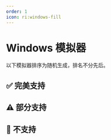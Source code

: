```yaml
---
order: 1
icon: ri:windows-fill
---
```


# Windows 模拟器

以下模拟器排序为随机生成，排名不分先后。

<script setup>
import MarkdownIt from 'markdown-it'
import MarkdownItAnchor from 'markdown-it-anchor'

const shuffleArray = (array) => {
    for (let i = array.length - 1; i > 0; i--) {
        const j = Math.floor(Math.random() * (i + 1));
        [array[i], array[j]] = [array[j], array[i]];
    }
    return array;
}

const fullySupport = shuffleArray([
    {
        name: '蓝叠模拟器 5',
        link: 'https://www.bluestacks.cn/',
        note: '完美支持。需要在模拟器 `设置` - `引擎设置` 中打开 `允许ADB连接`。',
    },
    {
        name: '蓝叠模拟器 5 国际版',
        link: 'https://www.bluestacks.com/tw/index.html',
        note: '完美支持，需要在模拟器 `设定` - `进阶` 中打开 `Android调试桥`。已知兼容 Hyper-V。\n\n- 推荐下载 [离线安装包](https://support.bluestacks.com/hc/zh-tw/articles/4402611273485-BlueStacks-5-%E9%9B%A2%E7%B7%9A%E5%AE%89%E8%A3%9D%E7%A8%8B%E5%BC%8F)，避免缓慢和捆绑安装；推荐安装 [Android 11](https://support.bluestacks.com/hc/zh-tw/articles/4402611273485-BlueStacks-5-%E9%9B%A2%E7%B7%9A%E5%AE%89%E8%A3%9D%E7%A8%8B%E5%BC%8F#:~:text=%E5%AE%89%E8%A3%9D%20BlueStacks%205%20%E7%9A%84%20Android%2011) 版本；卸载请使用官方提供的 [卸载工具](https://support.bluestacks.com/hc/zh-tw/articles/360057724751-%E5%A6%82%E4%BD%95%E5%BE%9E%E6%82%A8%E7%9A%84%E9%9B%BB%E8%85%A6%E4%B8%8A%E5%AE%8C%E5%85%A8%E7%A7%BB%E9%99%A4-BlueStacks-5-BlueStacks-X-%E5%92%8C-BlueStacks-%E6%9C%8D%E5%8B%99) 以清除残留。\n- 若 ADB 端口号不断的无规律变动，每次启动都不相同，可能是因为您的电脑开启了 [Hyper-V](https://support.bluestacks.com/hc/zh-tw/articles/4415238471053-BlueStacks-5-%E6%94%AF%E6%8F%B4-Hyper-V-%E7%9A%84-Windows-10-%E5%92%8C-11-%E4%B8%8A%E7%9A%84%E9%9B%BB%E8%85%A6%E8%A6%8F%E6%A0%BC%E9%9C%80%E6%B1%82)。MAA 现在会尝试自动读取蓝叠模拟器配置文件内的端口号，若该功能失效/你有多开需求/安装了多个模拟器核心，请参考 [连接设置](../connection.html#蓝叠模拟器-hyper-v-每次启动端口号都不一样) 做出修改。由于 Hyper-V 以管理员身份运行，如自动关闭模拟器、自动检测连接等不涉及 ADB 的操作同样需要以管理员身份运行 MAA。',
    },
    {
        name: 'MuMu 模拟器',
        link: 'https://mumu.163.com/',
        note: '完美支持，且额外支持[截图增强模式](../connection.html#mumu-截图增强模式)。已知兼容 Hyper-V。\n\n- “完成后退出模拟器”功能可能偶现异常，如果遇到请向 MuMu 官方反馈。',
    },
    {
        name: '雷电模拟器',
        link: 'https://www.ldmnq.com/',
        note: '完美支持，且额外支持[截图增强模式](../connection.html#雷电截图增强模式)。已知兼容 Hyper-V。\n\n- 雷电 9 安装器在安装过程中会自动静默关闭 Hyper-V，若有相关需求请留意。',
    },
    {
        name: '夜神模拟器',
        link: 'https://www.yeshen.com/',
        note: '完美支持，但测试较少。已知兼容 Hyper-V。',
    },
    {
        name: '逍遥模拟器',
        link: 'https://www.xyaz.cn/',
        note: '完美支持，但测试较少。',
    },
]);

const partiallySupport = shuffleArray([
    {
        name: 'MuMu 模拟器 6',
        link: 'https://mumu.163.com/update/win/',
        note: '自 MAA v5.1.0 起放弃支持，网易已在 2023.8.15 停止维护。\n\n- 不再支持自动检测连接，需使用通用连接配置，并手动配置 ADB 路径和连接地址。\n- 需要在 `设置` - `连接设置` 中运行 `强制替换 ADB`，才能使用 Minitouch, MaaTouch 等高效的触控模式。\n- 需要使用管理员权限运行 MAA 才能使用“完成后退出模拟器”相关功能。\n- 不支持使用 MuMu 6 默认的几个奇葩分辨率，需要改成 `1280x720`、`1920x1080` 等 16:9 比例。\n- MuMu 6 多开使用的是同一个 ADB 端口，所以无法支持多开的 MuMu 6。',
    },
    {
        name: '适用于 Android™️ 的 Windows 子系统',
        link: 'https://docs.microsoft.com/zh-cn/windows/android/wsa/',
        note: '自 MAA v5.2.0 起放弃支持，微软将在 2025.3.5 停止维护。\n\n- 需要使用 [自定义连接](../connection.html) 的方式来连接。\n- WSA 2204 或更高版本（版本号在子系统设置的 `关于` 页面中），连接配置选择 `通用配置`。\n- WSA 2203 或更老版本（版本号在子系统设置页面的上方），连接配置选择 `WSA 旧版本`。\n- 由于本软件仅对 720p 以上 `16:9` 分辨率支持较好，所以请手动拖动窗口大小，尽量贴近 16:9 比例。（如果你的显示器是 16:9 的，可以直接按 `F11` 全屏）。\n- 任务运行过程中请尽量保证明日方舟在前台且无其他安卓应用同时在前台运行，否则可能导致游戏暂停运行或任务识别错误。\n- WSA 的截图经常莫名其妙截出来一个白屏，导致识别异常，还是不推荐使用。',
    },
    {
        name: 'AVD',
        link: 'https://developer.android.com/studio/run/managing-avds',
        note: '理论支持。\n\n- 从 Android 10 开始，Minitouch 在 SELinux 为 `Enforcing` 模式时不再可用，请切换至其他触控模式，或将 SELinux **临时**切换为 `Permissive` 模式。\n- AVD 是为调试而生的，更建议使用其他为游戏而设计的模拟器。',
    },
    {
        name: 'Google Play 游戏（开发者）',
        link: 'https://developer.android.com/games/playgames/emulator?hl=zh-cn',
        note: '理论支持。必须开启 Hyper-V，且必须登录谷歌账户。\n\n- 需要使用 [自定义连接](../connection.html) 的方式来连接，ADB 端口为 `6520`。\n- 由于 Android 10 及更新版本的 SELinux 策略，Minitouch 无法正常工作，请切换到其他触控模式。\n- 每次启动模拟器后的首次连接都会失败，需勾选 `连接失败后尝试关闭并重启ADB进程`。',
    },
]);

const notSupport = shuffleArray([
    {
        name: 'Google Play 游戏',
        link: 'https://play.google.com/googleplaygames',
        note: '不支持，[玩家客户端](https://developer.android.com/games/playgames/pg-emulator?hl=zh-cn#installing-game-consumer)无法连接 ADB。',
    },
]);

const md = new MarkdownIt();
md.use(MarkdownItAnchor);

const fullySupportHtml = md.render(fullySupport.map(simulator => `
### ✅ ${simulator.link ? `[${simulator.name}](${simulator.link})` : simulator.name}
${simulator.note}
`).join(''));
const partiallySupportHtml = md.render(partiallySupport.map(simulator => `
### ⚠️ ${simulator.link ? `[${simulator.name}](${simulator.link})` : simulator.name}
${simulator.note}
`).join(''));
const notSupportHtml = md.render(notSupport.map(simulator => `
### 🚫 ${simulator.link ? `[${simulator.name}](${simulator.link})` : simulator.name}
${simulator.note}
`).join(''));
</script>

## ✅ 完美支持

<ClientOnly><div v-html="fullySupportHtml"></div></ClientOnly>

## ⚠️ 部分支持

<ClientOnly><div v-html="partiallySupportHtml"></div></ClientOnly>

## 🚫 不支持

<ClientOnly><div v-html="notSupportHtml"></div></ClientOnly>
